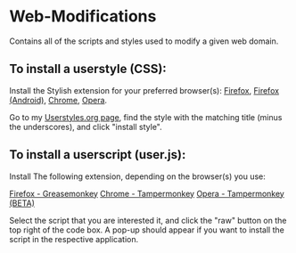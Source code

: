 # Web-Modifications
Contains all of the scripts and styles used to modify a given web domain.

## To install a userstyle (CSS):

Install the Stylish extension for your preferred browser(s): [Firefox](https://addons.mozilla.org/en-Us/firefox/addon/stylish/ "Stylish"), [Firefox (Android)](https://addons.mozilla.org/en-Us/android/addon/stylish/ "Stylish"), [Chrome](https://chrome.google.com/webstore/detail/stylish/fjnbnpbmkenffdnngjfgmeleoegfcffe?hl=en "Stylish"), [Opera](https://addons.opera.com/en/extensions/details/stylish/?display=en "Stylish").

Go to my [Userstyles.org page](https://userstyles.org/users/287546), find the style with the matching title (minus the underscores), and click "install style".

## To install a userscript (user.js):

Install The following extension, depending on the browser(s) you use:

[Firefox - Greasemonkey](https://addons.mozilla.org/en-Us/firefox/addon/greasemonkey/ "Greasemonkey (Firefox)")
[Chrome - Tampermonkey](https://chrome.google.com/webstore/detail/tampermonkey/dhdgffkkebhmkfjojejmpbldmpobfkfo?hl=en "Tampermonkey (Chrome)")
[Opera - Tampermonkey (BETA)](https://addons.opera.com/en/extensions/details/tampermonkey-beta/?display=en "Tampermonkey (Opera)")

Select the script that you are interested it, and click the "raw" button on the top right of the code box. A pop-up should appear if you want to install the script in the respective application.
